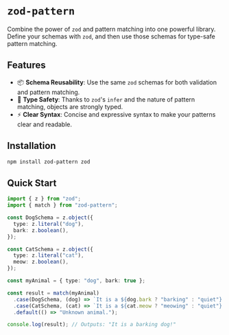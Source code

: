 # `zod-pattern`

Combine the power of `zod` and pattern matching into one powerful library. Define your schemas with `zod`, and then use those schemas for type-safe pattern matching.

## Features

- 📦 **Schema Reusability**: Use the same `zod` schemas for both validation and pattern matching.
- 🌟 **Type Safety**: Thanks to `zod`'s `infer` and the nature of pattern matching, objects are strongly typed.
- ⚡ **Clear Syntax**: Concise and expressive syntax to make your patterns clear and readable.

## Installation

```bash
npm install zod-pattern zod
```

## Quick Start

```typescript
import { z } from "zod";
import { match } from "zod-pattern";

const DogSchema = z.object({
  type: z.literal("dog"),
  bark: z.boolean(),
});

const CatSchema = z.object({
  type: z.literal("cat"),
  meow: z.boolean(),
});

const myAnimal = { type: "dog", bark: true };

const result = match(myAnimal)
  .case(DogSchema, (dog) => `It is a ${dog.bark ? "barking" : "quiet"} dog!`)
  .case(CatSchema, (cat) => `It is a ${cat.meow ? "meowing" : "quiet"} cat!`)
  .default(() => "Unknown animal.");

console.log(result); // Outputs: "It is a barking dog!"
```
